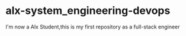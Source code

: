 # alx-system_engineering-devops
I'm now a Alx Student,this is my first repository as a full-stack engineer 
